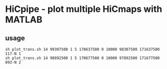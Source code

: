 # HiCpipe - plot multiple HiCmaps with MATLAB 
## usage 
```shell
sh plot_trans.sh 14 99307500 1 5 170637500 0 10000 98307500 171637500  117-N 1
sh plot_trans.sh 14 98892500 1 5 170677500 0 10000 97892500 171677500 093-N 2
```
